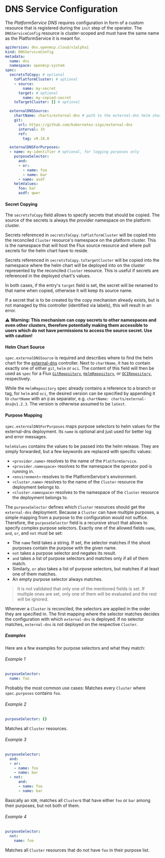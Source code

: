 # DNS Service Configuration

The _PlatformService DNS_ requires configuration in form of a custom resource that is registered during the `init` step of the operator.
The `DNSServiceConfig` resource is cluster-scoped and must have the same name as the PlatformService it is meant for.

```yaml
apiVersion: dns.openmcp.cloud/v1alpha1
kind: DNSServiceConfig
metadata:
  name: dns
  namespace: openmcp-system
spec:
  secretsToCopy: # optional
    toPlatformCluster: # optional
    - source:
        name: my-secret
      target: # optional
        name: my-copied-secret
    toTargetCluster: [] # optional

  externalDNSSource:
    chartName: charts/external-dns # path to the external-dns helm chart within the chosen repository
    git:
      url: https://github.com/kubernetes-sigs/external-dns
      interval: 1h
      ref:
        tag: v0.18.0

  externalDNSForPurposes:
  - name: my-identifier # optional, for logging purposes only
    purposeSelector:
      and:
      - or:
        - name: foo
        - name: bar
      - name: asdf
    helmValues:
      foo: bar
      asdf: qwer
```

#### Secret Copying

The `secretsToCopy` field allows to specify secrets that should be copied. The source of the secrets is always the provider namespace on the platform cluster.

Secrets referenced in `secretsToCopy.toPlatformCluster` will be copied into the reconciled `Cluster` resource's namespace on the platform cluster. This is the namespace that will host the Flux source resource and where pull secrets for the helm chart have to reside.

Secrets referenced in `secretsToCopy.toTargetCluster` will be copied into the namespace where the helm chart will be deployed into on the cluster represented by the reconciled `Cluster` resource. This is useful if secrets are referenced in the deployed chart's values.

In both cases, if the entry's `target` field is set, the secret will be renamed to that name when copied, otherwise it will keep its source name.

If a secret that is to be created by the copy mechanism already exists, but is not managed by this controller (identified via labels), this will result in an error.

⚠️ **Warning: This mechanism can copy secrets to other namespaces and even other clusters, therefore potentially making them accessible to users which do not have permissions to access the source secret. Use with caution!**

#### Helm Chart Source

`spec.externalDNSSource` is required and describes where to find the helm chart for the [external-dns](https://github.com/kubernetes-sigs/external-dns) controller. Next to `chartName`, it has to contain exactly one of either `git`, `helm` or `oci`. The content of this field will then be used as `spec` for a Flux [`GitRepository`](https://fluxcd.io/flux/components/source/gitrepositories/), [`HelmRepository`](https://fluxcd.io/flux/components/source/helmrepositories/), or [`OCIRepository`](https://fluxcd.io/flux/components/source/ocirepositories/), respectively.

While the `HelmRepository` spec already contains a reference to a branch or tag, for `helm` and `oci`, the desired version can be specified by appending it to `chartName` with an `@` as separator, e.g. `chartName: charts/external-dns@v1.2.3`. The version is otherwise assumed to be `latest`.

#### Purpose Mapping

`spec.externalDNSForPurposes` maps purpose selectors to helm values for the external-dns deployment. Its `name` is optional and just used for better log and error messages.

`helmValues` contains the values to be passed into the helm release. They are simply forwarded, but a few keywords are replaced with specific values:
- `<provider.name>` resolves to the name of the `PlatformService`.
- `<provider.namespace>` resolves to the namespace the operator pod is running in.
- `<environment>` resolves to the PlatformService's environment.
- `<cluster.name>` resolves to the name of the `Cluster` resource the deployment belongs to.
- `<cluster.namespace>` resolves to the namespace of the `Cluster` resource the deployment belongs to.

The `purposeSelector` defines which `Cluster` resources should get the `external-dns` deployment. Because a `Cluster` can have multiple purposes, a simple mapping from a purpose to the configuration would not suffice. Therefore, the `purposeSelector` field is a recursive struct that allows to specify complex purpose selectors. Exactly one of the allowed fields `name`, `and`, `or`, and `not` must be set:
- The `name` field takes a string. If set, the selector matches if the shoot purposes contain the purpose with the given name.
- `not` takes a purpose selector and negates its result.
- `and` takes a list of purpose selectors and matches only if all of them match.
- Similarly, `or` also takes a list of purpose selectors, but matches if at least one of them matches.
- An empty purpose selector always matches.

> It is not validated that only one of the mentioned fields is set. If multiple ones are set, only one of them will be evaluated and the rest will be ignored.

Whenever a `Cluster` is reconciled, the selectors are applied in the order they are specified in. The first mapping where the selector matches decides the configuration with which `external-dns` is deployed. If no selector matches, `external-dns` is not deployed on the respective `Cluster`.

##### Examples

Here are a few examples for purpose selectors and what they match:

###### Example 1
```yaml
purposeSelector:
  name: foo
```
Probably the most common use cases: Matches every `Cluster` where `spec.purposes` contains `foo`.

###### Example 2
```yaml
purposeSelector: {}
```
Matches all `Cluster` resources.

###### Example 3
```yaml
purposeSelector:
  and:
  - or:
    - name: foo
    - name: bar
  - not:
      and:
      - name: foo
      - name: bar
```
Basically an `XOR`, matches all `Cluster`s that have either `foo` or `bar` among their purposes, but not both of them.

###### Example 4
```yaml
purposeSelector:
  not:
    name: foo
```
Matches all `Cluster` resources that do not have `foo` in their purpose list.
